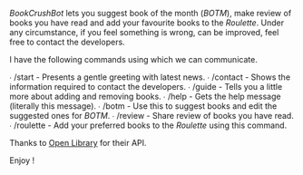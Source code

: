 *BookCrushBot* lets you suggest book of the month (_BOTM_), make review of books you have read and add your favourite books to the _Roulette_.
Under any circumstance, if you feel something is wrong, can be improved, feel free to contact
the developers.

I have the following commands using which we can communicate.

  ∙ /start - Presents a gentle greeting with latest news.
  ∙ /contact - Shows the information required to contact the developers.
  ∙ /guide - Tells you a little more about adding and removing books.
  ∙ /help - Gets the help message (literally this message).
  ∙ /botm - Use this to suggest books and edit the suggested ones for _BOTM_.
  ∙ /review - Share review of books you have read. 
  ∙ /roulette - Add your preferred books to the _Roulette_ using this command.

Thanks to [Open Library](http://openlibrary.org) for their API.

Enjoy !
